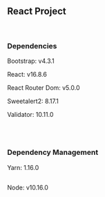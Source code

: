 
## React Project 

<br>

### Dependencies
Bootstrap: v4.3.1

React: v16.8.6

React Router Dom: v5.0.0 

Sweetalert2: 8.17.1

Validator: 10.11.0
##

<br>

### Dependency Management

Yarn: 1.16.0
<br>

##

Node: v10.16.0





